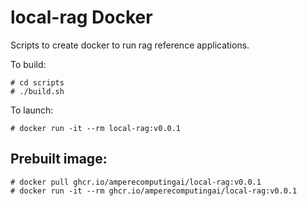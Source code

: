 # local-rag Docker

Scripts to create docker to run rag reference applications.

To build:
```
# cd scripts
# ./build.sh
```

To launch:

```
# docker run -it --rm local-rag:v0.0.1
```
## Prebuilt image:
```
# docker pull ghcr.io/amperecomputingai/local-rag:v0.0.1
# docker run -it --rm ghcr.io/amperecomputingai/local-rag:v0.0.1
```
